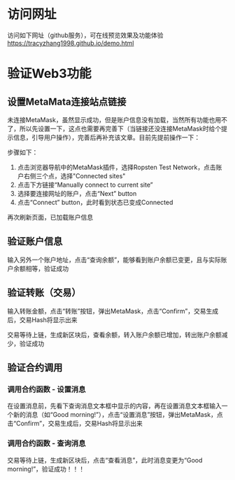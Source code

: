# 访问网址
访问如下网址（github服务），可在线预览效果及功能体验  
https://tracyzhang1998.github.io/demo.html

# 验证Web3功能
## 设置MetaMata连接站点链接

未连接MetaMask，虽然显示成功，但是账户信息没有加载，当然所有功能也用不了，所以先设置一下，这点也需要再完善下（当链接还没连接MetaMask时给个提示信息，引导用户操作），完善后再补充该文章。目前先提前操作一下：

步骤如下：
1. 点击浏览器导航中的MetaMask插件，选择Ropsten Test Network，点击账户右侧三个点，选择"Connected sites"
2. 点击下方链接“Manually connect to current site”
3. 选择要连接网址的账户，点击“Next” button
4. 点击“Connect” button，此时看到状态已变成Connected

再次刷新页面，已加载账户信息

## 验证账户信息
输入另外一个账户地址，点击“查询余额”，能够看到账户余额已变更，且与实际账户余额相等，验证成功

## 验证转账（交易）
输入转账金额，点击“转账”按钮，弹出MetaMask，点击“Confirm”，交易生成后，交易Hash将显示出来

交易等待上链，生成新区块后，查看余额，转入账户余额已增加，转出账户余额减少，验证成功

## 验证合约调用
### 调用合约函数 - 设置消息
在设置消息前，先看下查询消息文本框中显示的内容，再在设置消息文本框输入一个新的消息（如“Good morning!”），点击“设置消息”按钮，弹出MetaMask，点击“Confirm”，交易生成后，交易Hash将显示出来

### 调用合约函数 - 查询消息
交易等待上链，生成新区块后，点击“查看消息”，此时消息变更为“Good morning!”，验证成功！！！
